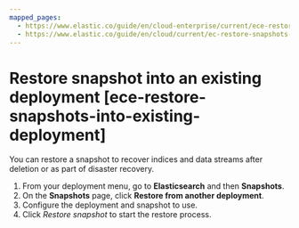 ```yaml
---
mapped_pages:
  - https://www.elastic.co/guide/en/cloud-enterprise/current/ece-restore-snapshots-into-existing-deployment.html
  - https://www.elastic.co/guide/en/cloud/current/ec-restore-snapshots-into-existing-deployment.html
---
```


# Restore snapshot into an existing deployment [ece-restore-snapshots-into-existing-deployment]

You can restore a snapshot to recover indices and data streams after deletion or as part of disaster recovery.

1. From your deployment menu, go to **Elasticsearch** and then **Snapshots**.
2. On the **Snapshots** page, click **Restore from another deployment**.
3. Configure the deployment and snapshot to use.
4. Click *Restore snapshot* to start the restore process.


